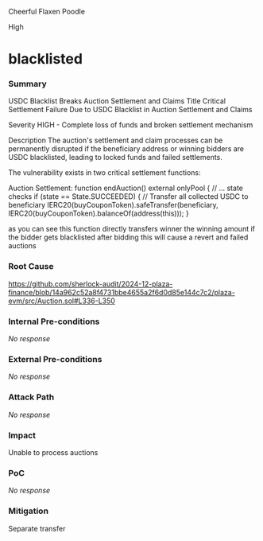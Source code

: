Cheerful Flaxen Poodle

High

# blacklisted

### Summary

USDC Blacklist Breaks Auction Settlement and Claims
Title
Critical Settlement Failure Due to USDC Blacklist in Auction Settlement and Claims

Severity
HIGH - Complete loss of funds and broken settlement mechanism

Description
The auction's settlement and claim processes can be permanently disrupted if the beneficiary address or winning bidders are USDC blacklisted, leading to locked funds and failed settlements.

The vulnerability exists in two critical settlement functions:

Auction Settlement:
function endAuction() external onlyPool {
    // ... state checks
    if (state == State.SUCCEEDED) {
        // Transfer all collected USDC to beneficiary
        IERC20(buyCouponToken).safeTransfer(beneficiary, IERC20(buyCouponToken).balanceOf(address(this)));
    }



as you can see this function directly transfers winner the winning amount if the bidder gets blacklisted after bidding this will cause a revert and failed auctions


### Root Cause

https://github.com/sherlock-audit/2024-12-plaza-finance/blob/14a962c52a8f4731bbe4655a2f6d0d85e144c7c2/plaza-evm/src/Auction.sol#L336-L350

### Internal Pre-conditions

_No response_

### External Pre-conditions

_No response_

### Attack Path

_No response_

### Impact

Unable to process auctions

### PoC

_No response_

### Mitigation

Separate transfer